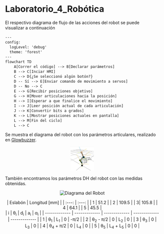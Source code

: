 # Laboratorio_4_Robótica

El respectivo diagrama de flujo de las acciones del robot se puede visualizar a continuación

```mermaid
---
config:
  logLevel: 'debug'
  theme: 'forest'
---
flowchart TD
    A[Correr el código] --> B[Declarar parámetros]
    B --> C[Inciar HMI]
    C --> D{¿Se seleccionó algún botón?}
    D -- Sí --> E[Enviar comando de movimiento a servos]
    D -- No --> C
    E --> G[Recibir posiciones objetivo]
    G --> H[Mover articulaciones hacia la posición]
    H --> I[Esperar a que finalice el movimiento]
    I --> J[Leer posición actual de cada articulación]
    J --> K[Convertir bits a grados]
    K --> L[Mostrar posiciones actuales en pantalla]
    L --> M[Fin del ciclo]
    L --> C
```

Se muestra el diagrama del robot con los parámetros articulares, realizado en [Glowbuzzer](https://direccion.de/la/pagina).

<p align="center">
<img src="https://github.com/Juanfe710/Laboratorio_4_Rob-tica/blob/main/Diagramas%20y%20Par%C3%A1metros%20DH/PosiciónRobot.jpeg" alt="Diagrama de los parámetros del robot." width="15%"/>
</p>


También encontramos los parámetros DH del robot con las medidas obtenidas.
<p align="center">
<img src="https://github.com/Juanfe710/Laboratorio_4_Rob-tica/blob/main/Diagramas%20y%20Par%C3%A1metros%20DH/DiagramaRobot.jpg" alt="Diagrama del Robot" width="15%"/>
</p>

<div align="center">
| Eslabón | Longitud [mm] |
| :---: | :---: |
| 1 | 51.2 |
| 2 | 109.5 |
| 3| 105.8 |
| 4 | 64.1 |
| 5 | 45.5 |
</div>

<div align="center">
| i  | θ<sub>i</sub> | d<sub>i</sub> | a<sub>i</sub> |  α<sub>i</sub>  |
| ------------- | ------------- | ------------- | ------------- | ------------- | 
| 1 | θ<sub>1</sub>  | L<sub>1</sub> | 0 | -π/2 |
|  2 |  θ<sub>2</sub> - π/2 | 0 | L<sub>2</sub> | 0 |
|  3 |  θ<sub>3</sub> | 0 | L<sub>3</sub> | 0 |
|  4 |  θ<sub>4</sub> + π/2 | 0 | L<sub>4</sub> | 0 |
|  5 |  θ<sub>5</sub> | L<sub>4</sub> + L<sub>5</sub> | 0 | 0 |
</div>







